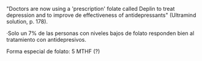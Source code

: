 "Doctors are now using a 'prescription' folate called Deplin to treat depression and to improve de effectiveness of antidepressants" (Ultramind solution, p. 178).

·Solo un 7% de las personas con niveles bajos de folato responden bien al tratamiento con antidepresivos.

Forma especial de folato: 5 MTHF (?)